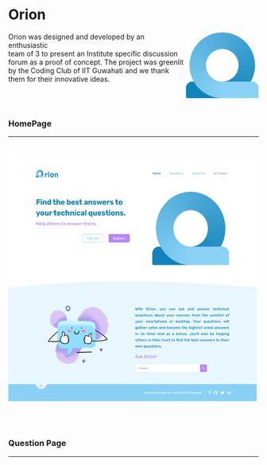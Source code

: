 <h1>Orion</h1>

<p> Orion was designed and developed<img src="/images/Photo.png" align="right"/> by an enthusiastic<br/> team of 3 to present an Institute specific discussion <br/>forum as a proof of concept. The project was greenlit<br/> by the Coding Club of IIT Guwahati and we thank<br/> them for their innovative ideas.</p>

<br/><br/>

<h3>HomePage </h3>
<hr>
<br/>
<img src="images/Home Page - Desktop.png" width="500px" height="500px"/>

<br/><br/>

<h3>Question Page</h3>
<hr>
<br/>

